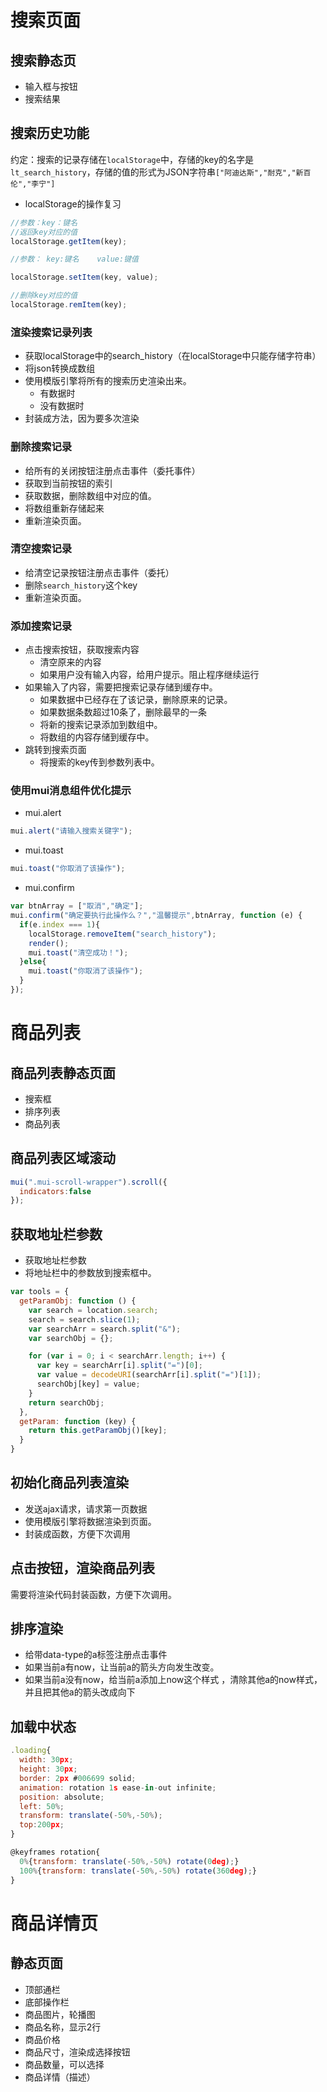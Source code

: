 # 搜索页面

## 搜索静态页

+ 输入框与按钮
+ 搜索结果

## 搜索历史功能

约定：搜索的记录存储在`localStorage`中，存储的key的名字是`lt_search_history`，存储的值的形式为JSON字符串`["阿迪达斯","耐克","新百伦","李宁"]`



+ localStorage的操作复习

```javascript
//参数：key：键名
//返回key对应的值
localStorage.getItem(key);

//参数： key:键名    value:键值

localStorage.setItem(key, value);

//删除key对应的值
localStorage.remItem(key);
```

### 渲染搜索记录列表

+ 获取localStorage中的search_history（在localStorage中只能存储字符串）
+ 将json转换成数组
+ 使用模版引擎将所有的搜索历史渲染出来。
  + 有数据时
  + 没有数据时
+ 封装成方法，因为要多次渲染


### 删除搜索记录

+ 给所有的关闭按钮注册点击事件（委托事件）
+ 获取到当前按钮的索引
+ 获取数据，删除数组中对应的值。
+ 将数组重新存储起来
+ 重新渲染页面。

### 清空搜索记录

+ 给清空记录按钮注册点击事件（委托）
+ 删除`search_history`这个key
+ 重新渲染页面。

### 添加搜索记录

+ 点击搜索按钮，获取搜索内容
  + 清空原来的内容
  + 如果用户没有输入内容，给用户提示。阻止程序继续运行
+ 如果输入了内容，需要把搜索记录存储到缓存中。
  + 如果数据中已经存在了该记录，删除原来的记录。
  + 如果数据条数超过10条了，删除最早的一条
  + 将新的搜索记录添加到数组中。
  + 将数组的内容存储到缓存中。 
+ 跳转到搜索页面
  + 将搜索的key传到参数列表中。

### 使用mui消息组件优化提示

+ mui.alert

```javascript
mui.alert("请输入搜索关键字");
```

+ mui.toast

```javascript
mui.toast("你取消了该操作");
```

+ mui.confirm

```javascript
var btnArray = ["取消","确定"];
mui.confirm("确定要执行此操作么？","温馨提示",btnArray, function (e) {
  if(e.index === 1){
    localStorage.removeItem("search_history");
    render();
    mui.toast("清空成功！");
  }else{
    mui.toast("你取消了该操作");
  }
});
```



# 商品列表

## 商品列表静态页面

+ 搜索框
+ 排序列表
+ 商品列表

## 商品列表区域滚动

```javascript
mui(".mui-scroll-wrapper").scroll({
  indicators:false
});
```

## 获取地址栏参数

+ 获取地址栏参数
+ 将地址栏中的参数放到搜索框中。

```javascript
var tools = {
  getParamObj: function () {
    var search = location.search;
    search = search.slice(1);
    var searchArr = search.split("&");
    var searchObj = {};

    for (var i = 0; i < searchArr.length; i++) {
      var key = searchArr[i].split("=")[0];
      var value = decodeURI(searchArr[i].split("=")[1]);
      searchObj[key] = value;
    }
    return searchObj;
  },
  getParam: function (key) {
    return this.getParamObj()[key];
  }
}
```

## 初始化商品列表渲染

+ 发送ajax请求，请求第一页数据
+ 使用模版引擎将数据渲染到页面。
+ 封装成函数，方便下次调用

## 点击按钮，渲染商品列表

需要将渲染代码封装函数，方便下次调用。

## 排序渲染

+ 给带data-type的a标签注册点击事件
+ 如果当前a有now，让当前a的箭头方向发生改变。
+ 如果当前a没有now，给当前a添加上now这个样式 ，清除其他a的now样式，并且把其他a的箭头改成向下



## 加载中状态

```javascript
.loading{
  width: 30px;
  height: 30px;
  border: 2px #006699 solid;
  animation: rotation 1s ease-in-out infinite;
  position: absolute;
  left: 50%;
  transform: translate(-50%,-50%);
  top:200px;
}

@keyframes rotation{
  0%{transform: translate(-50%,-50%) rotate(0deg);}
  100%{transform: translate(-50%,-50%) rotate(360deg);}
}
```

# 商品详情页

## 静态页面

+ 顶部通栏
+ 底部操作栏
+ 商品图片，轮播图
+ 商品名称，显示2行
+ 商品价格
+ 商品尺寸，渲染成选择按钮
+ 商品数量，可以选择
+ 商品详情（描述）

